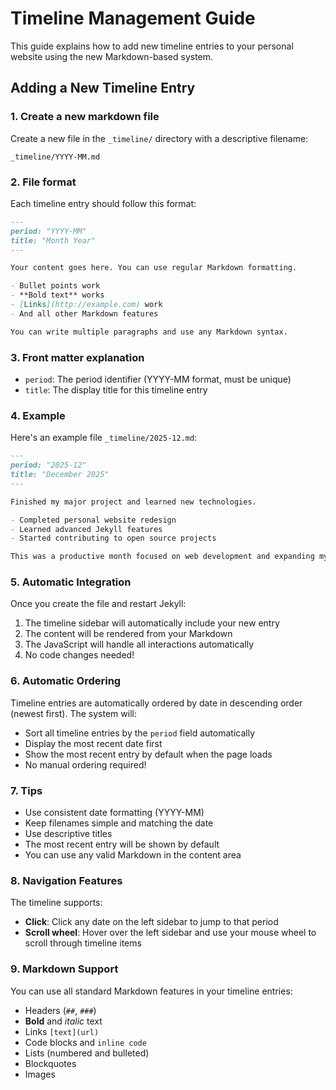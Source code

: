 # Timeline Management Guide

This guide explains how to add new timeline entries to your personal website using the new Markdown-based system.

## Adding a New Timeline Entry

### 1. Create a new markdown file

Create a new file in the `_timeline/` directory with a descriptive filename:

```
_timeline/YYYY-MM.md
```

### 2. File format

Each timeline entry should follow this format:

```markdown
---
period: "YYYY-MM"
title: "Month Year"
---

Your content goes here. You can use regular Markdown formatting.

- Bullet points work
- **Bold text** works
- [Links](http://example.com) work
- And all other Markdown features

You can write multiple paragraphs and use any Markdown syntax.
```

### 3. Front matter explanation

- `period`: The period identifier (YYYY-MM format, must be unique)
- `title`: The display title for this timeline entry

### 4. Example

Here's an example file `_timeline/2025-12.md`:

```markdown
---
period: "2025-12"
title: "December 2025"
---

Finished my major project and learned new technologies.

- Completed personal website redesign
- Learned advanced Jekyll features
- Started contributing to open source projects

This was a productive month focused on web development and expanding my skills in modern frameworks.
```

### 5. Automatic Integration

Once you create the file and restart Jekyll:

1. The timeline sidebar will automatically include your new entry
2. The content will be rendered from your Markdown
3. The JavaScript will handle all interactions automatically
4. No code changes needed!

### 6. Automatic Ordering

Timeline entries are automatically ordered by date in descending order (newest first). The system will:

- Sort all timeline entries by the `period` field automatically
- Display the most recent date first
- Show the most recent entry by default when the page loads
- No manual ordering required!

### 7. Tips

- Use consistent date formatting (YYYY-MM)
- Keep filenames simple and matching the date
- Use descriptive titles
- The most recent entry will be shown by default
- You can use any valid Markdown in the content area

### 8. Navigation Features

The timeline supports:
- **Click**: Click any date on the left sidebar to jump to that period
- **Scroll wheel**: Hover over the left sidebar and use your mouse wheel to scroll through timeline items

### 9. Markdown Support

You can use all standard Markdown features in your timeline entries:
- Headers (`##`, `###`)
- **Bold** and *italic* text
- Links `[text](url)`
- Code blocks and `inline code`
- Lists (numbered and bulleted)
- Blockquotes
- Images